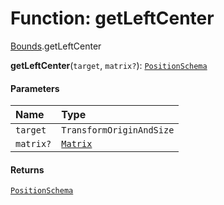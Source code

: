 # Function: getLeftCenter

[Bounds](/auto-docs/fixed-layout-editor/modules/Bounds.md).getLeftCenter

**getLeftCenter**(`target`, `matrix?`): [`PositionSchema`](/auto-docs/fixed-layout-editor/interfaces/PositionSchema.md)

#### Parameters

| Name | Type |
| :------ | :------ |
| `target` | `TransformOriginAndSize` |
| `matrix?` | [`Matrix`](/auto-docs/fixed-layout-editor/classes/Matrix.md) |

#### Returns

[`PositionSchema`](/auto-docs/fixed-layout-editor/interfaces/PositionSchema.md)

